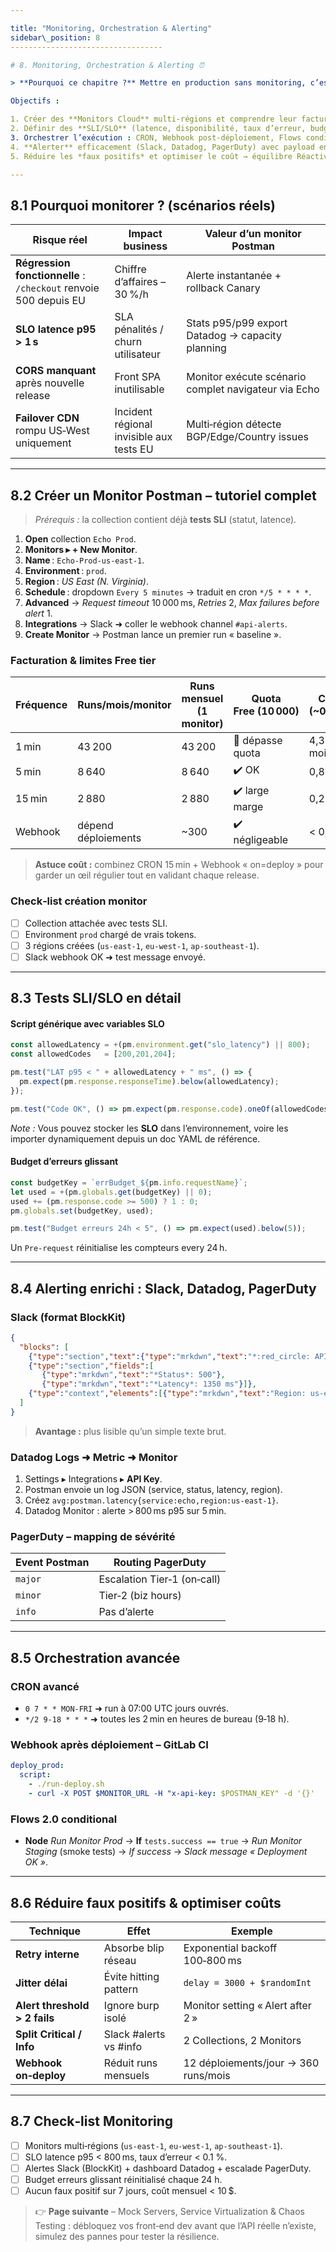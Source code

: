 ```yaml
---

title: "Monitoring, Orchestration & Alerting"
sidebar\_position: 8
----------------------------------

# 8. Monitoring, Orchestration & Alerting ⏰

> **Pourquoi ce chapitre ?** Mettre en production sans monitoring, c’est comme conduire de nuit sans phares : vous ne verrez ni les pannes, ni les dégradations de latence, ni les erreurs régionales. Les **Monitors Postman** sont l’option « low‑ops » la plus rapide pour suivre la santé fonctionnelle de votre API sans déployer de nouvelle stack.

Objectifs :

1. Créer des **Monitors Cloud** multi‑régions et comprendre leur facturation.
2. Définir des **SLI/SLO** (latence, disponibilité, taux d’erreur, budget d’erreurs).
3. Orchestrer l’exécution : CRON, Webhook post‑déploiement, Flows conditionnels.
4. **Alerter** efficacement (Slack, Datadog, PagerDuty) avec payload enrichi.
5. Réduire les *faux positifs* et optimiser le coût → équilibre Réactivité / Prix.

---
```


## 8.1 Pourquoi monitorer ? (scénarios réels)

| Risque réel                                                      | Impact business                          | Valeur d’un monitor Postman                          |
| ---------------------------------------------------------------- | ---------------------------------------- | ---------------------------------------------------- |
| **Régression fonctionnelle** : `/checkout` renvoie 500 depuis EU | Chiffre d’affaires –30 %/h               | Alerte instantanée + rollback Canary                 |
| **SLO latence p95 > 1 s**                                        | SLA pénalités / churn utilisateur        | Stats p95/p99 export Datadog → capacity planning     |
| **CORS manquant** après nouvelle release                         | Front SPA inutilisable                   | Monitor exécute scénario complet navigateur via Echo |
| **Failover CDN** rompu US‑West uniquement                        | Incident régional invisible aux tests EU | Multi‑région détecte BGP/Edge/Country issues         |

---

## 8.2 Créer un Monitor Postman – tutoriel complet

> *Prérequis :* la collection contient déjà **tests SLI** (statut, latence).

1. **Open** collection `Echo Prod`.
2. **Monitors ▸ + New Monitor**.
3. **Name** : `Echo‑Prod‑us‑east‑1`.
4. **Environment** : `prod`.
5. **Region** : *US East (N. Virginia)*.
6. **Schedule** : dropdown `Every 5 minutes` → traduit en cron `*/5 * * * *`.
7. **Advanced** → *Request timeout* 10 000 ms, *Retries* 2, *Max failures before alert* 1.
8. **Integrations** → Slack ➜ coller le webhook channel `#api-alerts`.
9. **Create Monitor** → Postman lance un premier run « baseline ».

### Facturation & limites Free tier

| Fréquence | Runs/mois/monitor   | Runs mensuel (1 monitor) | Quota Free (10 000) | Coût payant (\~0,0001 \$/run) |
| --------- | ------------------- | ------------------------ | ------------------- | ----------------------------- |
| 1 min     | 43 200              | 43 200                   | 🚫 dépasse quota    | 4,3 \$ / monitor / mois       |
| 5 min     | 8 640               | 8 640                    | ✔️ OK               | 0,86 \$                       |
| 15 min    | 2 880               | 2 880                    | ✔️ large marge      | 0,28 \$                       |
| Webhook   | dépend déploiements | \~300                    | ✔️ négligeable      | < 0,03 \$                     |

> **Astuce coût :** combinez CRON 15 min + Webhook « on=deploy » pour garder un œil régulier tout en validant chaque release.

### Check‑list création monitor

* [ ] Collection attachée avec tests SLI.
* [ ] Environment `prod` chargé de vrais tokens.
* [ ] 3 régions créées (`us-east-1`, `eu-west-1`, `ap-southeast-1`).
* [ ] Slack webhook OK ➜ test message envoyé.

---

## 8.3 Tests SLI/SLO en détail

#### Script générique avec variables SLO

```js
const allowedLatency = +(pm.environment.get("slo_latency") || 800);
const allowedCodes   = [200,201,204];

pm.test("LAT p95 < " + allowedLatency + " ms", () => {
  pm.expect(pm.response.responseTime).below(allowedLatency);
});

pm.test("Code OK", () => pm.expect(pm.response.code).oneOf(allowedCodes));
```

*Note :* Vous pouvez stocker les **SLO** dans l’environnement, voire les importer dynamiquement depuis un doc YAML de référence.

#### Budget d’erreurs glissant

```js
const budgetKey = `errBudget_${pm.info.requestName}`;
let used = +(pm.globals.get(budgetKey) || 0);
used += (pm.response.code >= 500) ? 1 : 0;
pm.globals.set(budgetKey, used);

pm.test("Budget erreurs 24h < 5", () => pm.expect(used).below(5));
```

Un `Pre-request` réinitialise les compteurs every 24 h.

---

## 8.4 Alerting enrichi : Slack, Datadog, PagerDuty

### Slack (format BlockKit)

```json
{
  "blocks": [
    {"type":"section","text":{"type":"mrkdwn","text":"*:red_circle: API Echo Prod FAILURE*"}},
    {"type":"section","fields":[
       {"type":"mrkdwn","text":"*Status*: 500"},
       {"type":"mrkdwn","text":"*Latency*: 1350 ms"}]},
    {"type":"context","elements":[{"type":"mrkdwn","text":"Region: us‑east‑1 | Run ID: {{runId}}"}]}
  ]
}
```

> **Avantage :** plus lisible qu’un simple texte brut.

### Datadog Logs ➜ Metric ➜ Monitor

1. Settings ▸ Integrations ▸ **API Key**.
2. Postman envoie un log JSON (service, status, latency, region).
3. Créez `avg:postman.latency{service:echo,region:us-east-1}`.
4. Datadog Monitor : alerte > 800 ms p95 sur 5 min.

### PagerDuty – mapping de sévérité

| Event Postman | Routing PagerDuty           |
| ------------- | --------------------------- |
| `major`       | Escalation Tier‑1 (on‑call) |
| `minor`       | Tier‑2 (biz hours)          |
| `info`        | Pas d’alerte                |

---

## 8.5 Orchestration avancée

### CRON avancé

* `0 7 * * MON-FRI` ➜ run à 07:00 UTC jours ouvrés.
* `*/2 9-18 * * *` ➜ toutes les 2 min en heures de bureau (9‑18 h).

### Webhook après déploiement – GitLab CI

```yaml
deploy_prod:
  script:
    - ./run-deploy.sh
    - curl -X POST $MONITOR_URL -H "x-api-key: $POSTMAN_KEY" -d '{}'
```

### Flows 2.0 conditional

* **Node** *Run Monitor Prod* → **If** `tests.success == true` → *Run Monitor Staging* (smoke tests) → *If success* → *Slack message « Deployment OK »*.

---

## 8.6 Réduire faux positifs & optimiser coûts

| Technique                     | Effet                  | Exemple                              |
| ----------------------------- | ---------------------- | ------------------------------------ |
| **Retry interne**             | Absorbe blip réseau    | Exponential backoff 100‑800 ms       |
| **Jitter délai**              | Évite hitting pattern  | `delay = 3000 + $randomInt`          |
| **Alert threshold > 2 fails** | Ignore burp isolé      | Monitor setting « Alert after 2 »    |
| **Split Critical / Info**     | Slack #alerts vs #info | 2 Collections, 2 Monitors            |
| **Webhook on‑deploy**         | Réduit runs mensuels   | 12 déploiements/jour → 360 runs/mois |

---

## 8.7 Check‑list Monitoring

* [ ] Monitors multi‑régions (`us-east‑1`, `eu-west‑1`, `ap-southeast‑1`).
* [ ] SLO latence p95 < 800 ms, taux d’erreur < 0.1 %.
* [ ] Alertes Slack (BlockKit) + dashboard Datadog + escalade PagerDuty.
* [ ] Budget erreurs glissant réinitialisé chaque 24 h.
* [ ] Aucun faux positif sur 7 jours, coût mensuel < 10 \$.

> 👉 **Page suivante** – Mock Servers, Service Virtualization & Chaos Testing : débloquez vos front‑end dev avant que l’API réelle n’existe, simulez des pannes pour tester la résilience.
